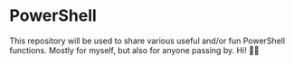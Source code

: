 # PowerShell
This repository will be used to share various useful and/or fun PowerShell functions. Mostly for myself, but also for anyone passing by. Hi! 👋🏻
